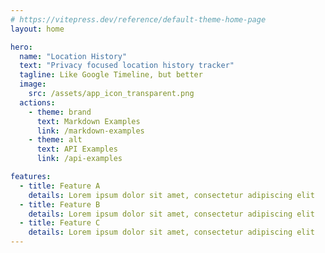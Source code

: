 ```yaml
---
# https://vitepress.dev/reference/default-theme-home-page
layout: home

hero:
  name: "Location History"
  text: "Privacy focused location history tracker"
  tagline: Like Google Timeline, but better
  image: 
    src: /assets/app_icon_transparent.png
  actions:
    - theme: brand
      text: Markdown Examples
      link: /markdown-examples
    - theme: alt
      text: API Examples
      link: /api-examples

features:
  - title: Feature A
    details: Lorem ipsum dolor sit amet, consectetur adipiscing elit
  - title: Feature B
    details: Lorem ipsum dolor sit amet, consectetur adipiscing elit
  - title: Feature C
    details: Lorem ipsum dolor sit amet, consectetur adipiscing elit
---
```


